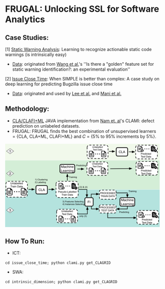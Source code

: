 # FRUGAL: Unlocking SSL for Software Analytics

## Case Studies:

[1] [Static Warning Analysis](https://link.springer.com/article/10.1007/s10664-021-09948-6): Learning to recognize actionable static code warnings (is intrinsically easy)
- [Data](https://github.com/SE-Efforts/SE_SSL/tree/main/intrinsic_dimension/data): originated from [Wang et al.](https://www.researchgate.net/publication/328084908_Is_there_a_golden_feature_set_for_static_warning_identification_an_experimental_evaluation)'s ''Is there a "golden" feature set for static warning identification?: an experimental evaluation'' 


[2] [Issue Close Time](https://www.researchgate.net/publication/348588972_When_SIMPLE_is_better_than_complex_A_case_study_on_deep_learning_for_predicting_Bugzilla_issue_close_time): When SIMPLE is better than complex: A case study on deep learning for predicting Bugzilla issue close time
- [Data](https://github.com/mkris0714/Bug-Related-Activity-Logs): originated and used by [Lee et al.](https://ieeexplore.ieee.org/document/8955829) and [Mani et al.](https://dl.acm.org/doi/10.1145/3297001.3297023)

## Methodology: 
- [CLA/CLAFI+ML](https://github.com/lifove/CLAMI) JAVA implementation from [Nam et. al](https://dl.acm.org/doi/abs/10.1109/ASE.2015.56)'s CLAMI: defect prediction on unlabeled datasets.
- FRUGAL: FRUGAL finds the best combination of unsupervised learners = {CLA, CLA+ML, CLAFI+ML} and 𝐶 = {5% to 95% increments by 5%}. 

![](/CLA_4.png)



## How To Run: 
- ICT:

```cd issue_close_time; python clami.py get_CLAGRID```

- SWA: 

```cd intrinsic_dimension; python clami.py get_CLAGRID```
